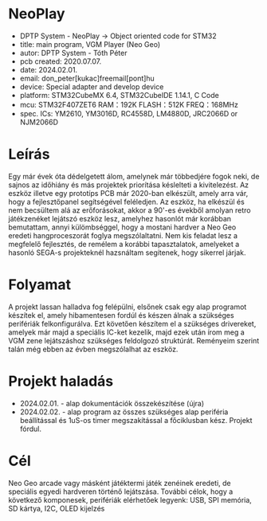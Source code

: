# NeoPlay
* DPTP System - NeoPlay -> Object oriented code for STM32
* title:		main program, VGM Player (Neo Geo)
* autor:		DPTP System - Tóth Péter
* pcb created:	2020.07.07.
* date:			2024.02.01.
* email:		don_peter[kukac]freemail[pont]hu
* device:		Special adapter and develop device
* platform:		STM32CubeMX 6.4, STM32CubeIDE 1.14.1, C Code
* mcu:			STM32F407ZET6 RAM：192K FLASH：512K FREQ：168MHz
* spec. ICs:	YM2610, YM3016D, RC4558D, LM4880D, JRC2066D or NJM2066D

# Leírás
Egy már évek óta dédelgetett álom, amelynek már többedjére fogok neki, de sajnos az időhiány és más projektek priorítása késlelteti a kivitelezést. Az eszköz illetve egy prototíps
PCB már 2020-ban elkészült, amely arra vár, hogy a fejlesztőpanel segítségével feléledjen. Az eszköz, ha elkészül és nem becsültem alá az erőforásokat, akkor a 90'-es évekből 
amolyan retro játékzenéket lejátszó eszköz lesz, amelyhez hasonlót már korábban bemutattam, annyi külömbséggel, hogy a mostani hardver a Neo Geo eredeti hangproceszorát foglya megszólaltatni.
Nem kis feladat lesz a megfelelő fejlesztés, de remélem a korábbi tapasztalatok, amelyeket a hasonló SEGA-s projekteknél hazsnáltam segítenek, hogy sikerrel járjak.

# Folyamat
A projekt lassan halladva fog felépülni, elsőnek csak egy alap programot készítek el, amely hibamentesen fordúl és készen álnak a szükséges perifériák felkonfigurálva.
Ezt követően készítem el a szükséges drivereket, amelyek már majd a speciális IC-ket kezelik, majd ezek után írom meg a VGM zene lejátszáshoz szükséges feldolgozó struktúrát.
Reményeim szerint talán még ebben az évben megszólalhat az eszköz.

# Projekt haladás
* 2024.02.01. - alap dokumentációk összekészítése (újra)
* 2024.02.02. - alap program az összes szükséges alap periféria beállítással és 1uS-os timer megszakítással a főciklusban kész. Projekt fórdul.

# Cél
Neo Geo arcade vagy másként játéktermi játék zenéinek eredeti, de speciális egyedi hardveren történő lejátszása.
További célok, hogy a következő komponesek, perifériák elérhetőek legyenk: USB, SPI memória, SD kártya, I2C, OLED kijelzés
